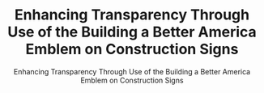 ---
layout: resources-landing
title: "Enhancing Transparency Through Use of the Building a Better America Emblem on Construction Signs"
subtitle: "Enhancing Transparency Through Use of the Building a Better America Emblem on Construction Signs"
doc-link: ../assets/files/Controller Alert EnhancingTransparencyBipartisanInfrastructureLaw.pdf
filters: major-legislation controller-alert omb 2022
fiscal_year: 2022
---